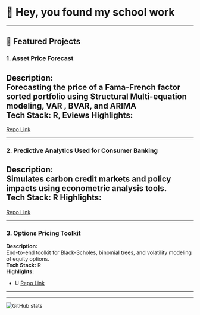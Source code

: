 # 👋 Hey, you found my school work
---

## 📂 Featured Projects

### 1. Asset Price Forecast
**Description:**  
Forecasting the price of a Fama-French factor sorted portfolio using Structural Multi-equation modeling, VAR , BVAR, and ARIMA  
**Tech Stack:** R, Eviews
**Highlights:**  
-  
[Repo Link](https://github.com/yourusername/FamaFrenchExplorer)

---

### 2. Predictive Analytics Used for Consumer Banking 
**Description:**  
Simulates carbon credit markets and policy impacts using econometric analysis tools.  
**Tech Stack:** R
**Highlights:**  
-  
[Repo Link](https://github.com/yourusername/CarbonTradingSimulation)

---

### 3. Options Pricing Toolkit
**Description:**  
End-to-end toolkit for Black-Scholes, binomial trees, and volatility modeling of equity options.  
**Tech Stack:** R  
**Highlights:**  
- U 
[Repo Link](https://github.com/yourusername/OptionsPricingToolkit)

---



---

<!-- Optionally include GitHub Stats Badge or visitor counter -->
![GitHub stats](https://github-readme-stats.vercel.app/api?username=yourusername&show_icons=true&hide=prs)


